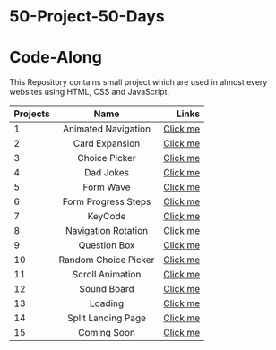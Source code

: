# 50-Project-50-Days
# Code-Along
This Repository contains small project which are used in almost every websites using HTML, CSS and JavaScript. 

| Projects      |Name                   | Links                                                                                  |
| ------------- |:-------------:        | -----:                                                                                 |
| 1             | Animated Navigation   | [Click me](https://gautam25raj.github.io/50-Project-50-Days/AnimatedNav/)              |
| 2             | Card Expansion        | [Click me](https://gautam25raj.github.io/50-Project-50-Days/CardExpansion/)            |
| 3             | Choice Picker         | [Click me](https://gautam25raj.github.io/50-Project-50-Days/Choice%20Picker/)          |
| 4             | Dad Jokes             | [Click me](https://gautam25raj.github.io/50-Project-50-Days/Dad%20Jokes)               |
| 5             | Form Wave             | [Click me](https://gautam25raj.github.io/50-Project-50-Days/FormWave)                  |
| 6             | Form Progress Steps   | [Click me](https://gautam25raj.github.io/50-Project-50-Days/Forms%20Progress%20Steps)  |
| 7             | KeyCode               | [Click me](https://gautam25raj.github.io/50-Project-50-Days/KeyCode/)                  |
| 8             | Navigation Rotation   | [Click me](https://gautam25raj.github.io/50-Project-50-Days/NavigationRotation/)       |
| 9             | Question Box          | [Click me](https://gautam25raj.github.io/50-Project-50-Days/QuesBox/)                  |
| 10            | Random Choice Picker  | [Click me](https://gautam25raj.github.io/50-Project-50-Days/Random%20Choice%20Picker)  |
| 11            | Scroll Animation      | [Click me](https://gautam25raj.github.io/50-Project-50-Days/Scroll%20Animation)        |
| 12            | Sound Board           | [Click me](https://gautam25raj.github.io/50-Project-50-Days/SoundBoard)                |
| 13            | Loading               | [Click me](https://gautam25raj.github.io/50-Project-50-Days/loading)                   |
| 14            | Split Landing Page    | [Click me](https://gautam25raj.github.io/50-Project-50-Days/split%20landing%20page)    |
| 15            | Coming Soon           | [Click me](https://gautam25raj.github.io/50-Project-50-Days/)                          |
